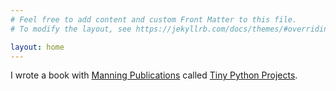 ```yaml
---
# Feel free to add content and custom Front Matter to this file.
# To modify the layout, see https://jekyllrb.com/docs/themes/#overriding-theme-defaults

layout: home
---
```


I wrote a book with [Manning Publications](http://manning.com) called [Tiny Python Projects](https://www.manning.com/books/tiny-python-projects?a_aid=youens&a_bid=b6485d52).
